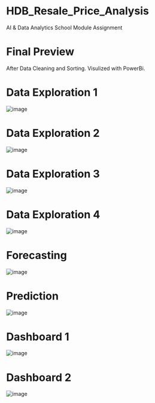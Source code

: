 # HDB_Resale_Price_Analysis
AI & Data Analytics School Module Assignment

# Final Preview
After Data Cleaning and Sorting. Visulized with PowerBi.
# Data Exploration 1
![image](https://github.com/junshenlye/HDB_Resale_Price_Analysis/assets/69711881/37b05b18-a5f2-4b7f-9051-e981189d0f41)

# Data Exploration 2
![image](https://github.com/junshenlye/HDB_Resale_Price_Analysis/assets/69711881/08e391c0-a25c-43c7-a359-a29f1d037470)

# Data Exploration 3
![image](https://github.com/junshenlye/HDB_Resale_Price_Analysis/assets/69711881/4d1cb1cf-2529-49cb-85be-799b20ad09aa)

# Data Exploration 4
![image](https://github.com/junshenlye/HDB_Resale_Price_Analysis/assets/69711881/ab894046-dbe0-4564-80d8-17deeff69872)

# Forecasting
![image](https://github.com/junshenlye/HDB_Resale_Price_Analysis/assets/69711881/d1b79098-88b2-4ed8-aad7-74ec952c71c2)

# Prediction
![image](https://github.com/junshenlye/HDB_Resale_Price_Analysis/assets/69711881/5518f490-d34b-4bcf-b039-2bf2b4fd00c5)

# Dashboard 1
![image](https://github.com/junshenlye/HDB_Resale_Price_Analysis/assets/69711881/db8eabb4-ed58-48e8-8032-4c775f4140ab)

# Dashboard 2
![image](https://github.com/junshenlye/HDB_Resale_Price_Analysis/assets/69711881/20177a8e-3b66-4038-a237-8d46d119a3b3)

